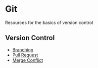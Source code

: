 # Git
Resources for the basics of version control

## Version Control
* [Branching](./resources/branching.md)
* [Pull Request](./resources/pull-request.md)
* [Merge Conflict](./resources/merge-conflict.md)
